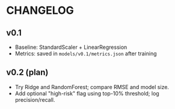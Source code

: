 # CHANGELOG

## v0.1
- Baseline: StandardScaler + LinearRegression
- Metrics: saved in `models/v0.1/metrics.json` after training

## v0.2 (plan)
- Try Ridge and RandomForest; compare RMSE and model size.
- Add optional "high-risk" flag using top-10% threshold; log precision/recall.
